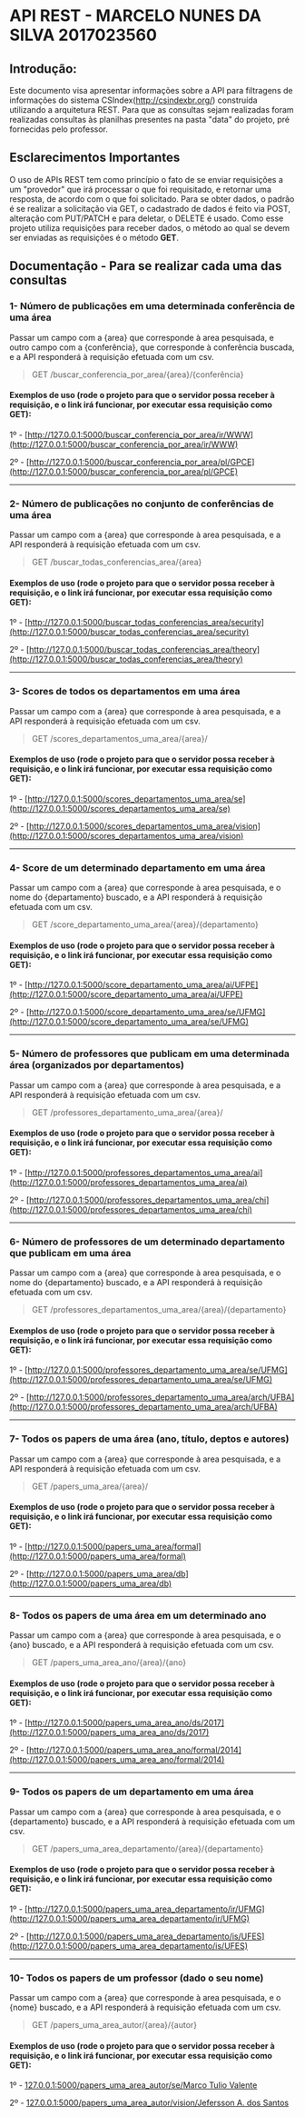 # API REST - MARCELO NUNES DA SILVA 2017023560


## Introdução: 

 Este documento visa apresentar informações sobre a API para filtragens de informações do sistema CSIndex(http://csindexbr.org/) construída utilizando a arquitetura REST. 
 Para que as consultas sejam realizadas foram realizadas consultas às planilhas presentes na pasta "data" do projeto, pré fornecidas pelo professor.

## Esclarecimentos Importantes

 O uso de APIs REST tem como princípio o fato de se enviar requisições a um "provedor" que irá processar o que foi requisitado, e retornar uma resposta, de acordo com o que foi solicitado. Para se obter dados, o padrão é se realizar a solicitação via GET, o cadastrado de dados é feito via POST, alteração com PUT/PATCH e para deletar, o DELETE é usado.
 Como esse projeto utiliza requisições para receber dados, o método ao qual se devem ser enviadas as requisições é o método **GET**.


## Documentação - Para se realizar cada uma das consultas

### 1- Número de publicações em uma determinada conferência de uma área 
  Passar um campo com a {area} que corresponde à area pesquisada, e outro campo com a {conferência}, que corresponde à conferência buscada, e a API responderá à requisição efetuada com um csv.
  
  > GET /buscar_conferencia_por_area/{area}/{conferência}
  
#### Exemplos de uso (rode o projeto para que o servidor possa receber à requisição, e o link irá funcionar, por executar essa requisição como GET):

  1º - [http://127.0.0.1:5000/buscar_conferencia_por_area/ir/WWW](http://127.0.0.1:5000/buscar_conferencia_por_area/ir/WWW)
  
  2º - [http://127.0.0.1:5000/buscar_conferencia_por_area/pl/GPCE](http://127.0.0.1:5000/buscar_conferencia_por_area/pl/GPCE)
<hr>



 ### 2- Número de publicações no conjunto de conferências de uma área 
  Passar um campo com a {area} que corresponde à area pesquisada, e a API responderá à requisição efetuada com um csv.
  
  > GET /buscar_todas_conferencias_area/{area}
  
#### Exemplos de uso (rode o projeto para que o servidor possa receber à requisição, e o link irá funcionar, por executar essa requisição como GET):

  1º - [http://127.0.0.1:5000/buscar_todas_conferencias_area/security](http://127.0.0.1:5000/buscar_todas_conferencias_area/security)
  
  2º - [http://127.0.0.1:5000/buscar_todas_conferencias_area/theory](http://127.0.0.1:5000/buscar_todas_conferencias_area/theory)
  
  <hr>
  
  
  ### 3- Scores de todos os departamentos em uma área
   Passar um campo com a {area} que corresponde à area pesquisada, e a API responderá à requisição efetuada com um csv.
  
  > GET /scores_departamentos_uma_area/{area}/
  
#### Exemplos de uso (rode o projeto para que o servidor possa receber à requisição, e o link irá funcionar, por executar essa requisição como GET):

  1º - [http://127.0.0.1:5000/scores_departamentos_uma_area/se](http://127.0.0.1:5000/scores_departamentos_uma_area/se)
  
  2º - [http://127.0.0.1:5000/scores_departamentos_uma_area/vision](http://127.0.0.1:5000/scores_departamentos_uma_area/vision)
  
  <hr>
  
  
  
  ### 4- Score de um determinado departamento em uma área
   Passar um campo com a {area} que corresponde à area pesquisada, e o nome do {departamento} buscado, e a API responderá à requisição efetuada com um csv.
  
  > GET /score_departamento_uma_area/{area}/{departamento}
  
#### Exemplos de uso (rode o projeto para que o servidor possa receber à requisição, e o link irá funcionar, por executar essa requisição como GET):

  1º - [http://127.0.0.1:5000/score_departamento_uma_area/ai/UFPE](http://127.0.0.1:5000/score_departamento_uma_area/ai/UFPE)
  
  2º - [http://127.0.0.1:5000/score_departamento_uma_area/se/UFMG](http://127.0.0.1:5000/score_departamento_uma_area/se/UFMG)
  
  <hr>
  
 
   ### 5- Número de professores que publicam em uma determinada área (organizados por departamentos)
   Passar um campo com a {area} que corresponde à area pesquisada, e a API responderá à requisição efetuada com um csv.
  
  > GET /professores_departamento_uma_area/{area}/
  
#### Exemplos de uso (rode o projeto para que o servidor possa receber à requisição, e o link irá funcionar, por executar essa requisição como GET):

  1º - [http://127.0.0.1:5000/professores_departamentos_uma_area/ai](http://127.0.0.1:5000/professores_departamentos_uma_area/ai)
  
  2º - [http://127.0.0.1:5000/professores_departamentos_uma_area/chi](http://127.0.0.1:5000/professores_departamentos_uma_area/chi)
  
  <hr>
  
  
   ### 6- Número de professores de um determinado departamento que publicam em uma área
   Passar um campo com a {area} que corresponde à area pesquisada, e o nome do {departamento} buscado, e a API responderá à requisição efetuada com um csv.
  
  > GET /professores_departamentos_uma_area/{area}/{departamento}
  
#### Exemplos de uso (rode o projeto para que o servidor possa receber à requisição, e o link irá funcionar, por executar essa requisição como GET):

  1º - [http://127.0.0.1:5000/professores_departamento_uma_area/se/UFMG](http://127.0.0.1:5000/professores_departamento_uma_area/se/UFMG)
  
  2º - [http://127.0.0.1:5000/professores_departamento_uma_area/arch/UFBA](http://127.0.0.1:5000/professores_departamento_uma_area/arch/UFBA)
  
  <hr>
  
  
   ### 7- Todos os papers de uma área (ano, título, deptos e autores)
   Passar um campo com a {area} que corresponde à area pesquisada, e a API responderá à requisição efetuada com um csv.
  
  > GET /papers_uma_area/{area}/
  
#### Exemplos de uso (rode o projeto para que o servidor possa receber à requisição, e o link irá funcionar, por executar essa requisição como GET):

  1º - [http://127.0.0.1:5000/papers_uma_area/formal](http://127.0.0.1:5000/papers_uma_area/formal)
  
  2º - [http://127.0.0.1:5000/papers_uma_area/db](http://127.0.0.1:5000/papers_uma_area/db)
  
  <hr>
  
  
   ### 8- Todos os papers de uma área em um determinado ano
   Passar um campo com a {area} que corresponde à area pesquisada, e o {ano} buscado, e a API responderá à requisição efetuada com um csv.
  
  > GET /papers_uma_area_ano/{area}/{ano}
  
#### Exemplos de uso (rode o projeto para que o servidor possa receber à requisição, e o link irá funcionar, por executar essa requisição como GET):

  1º - [http://127.0.0.1:5000/papers_uma_area_ano/ds/2017](http://127.0.0.1:5000/papers_uma_area_ano/ds/2017)
  
  2º - [http://127.0.0.1:5000/papers_uma_area_ano/formal/2014](http://127.0.0.1:5000/papers_uma_area_ano/formal/2014)
  
  <hr>
  
   
   ### 9- Todos os papers de um departamento em uma área
   Passar um campo com a {area} que corresponde à area pesquisada, e o {departamento} buscado, e a API responderá à requisição efetuada com um csv.
  
  > GET /papers_uma_area_departamento/{area}/{departamento}
  
#### Exemplos de uso (rode o projeto para que o servidor possa receber à requisição, e o link irá funcionar, por executar essa requisição como GET):

  1º - [http://127.0.0.1:5000/papers_uma_area_departamento/ir/UFMG](http://127.0.0.1:5000/papers_uma_area_departamento/ir/UFMG)
  
  2º - [http://127.0.0.1:5000/papers_uma_area_departamento/is/UFES](http://127.0.0.1:5000/papers_uma_area_departamento/is/UFES)
  
  <hr>
  

    
   ### 10- Todos os papers de um professor (dado o seu nome)
   Passar um campo com a {area} que corresponde à area pesquisada, e o {nome} buscado, e a API responderá à requisição efetuada com um csv.
  
  > GET /papers_uma_area_autor/{area}/{autor}
  
#### Exemplos de uso (rode o projeto para que o servidor possa receber à requisição, e o link irá funcionar, por executar essa requisição como GET):

  1º - [127.0.0.1:5000/papers_uma_area_autor/se/Marco Tulio Valente](http://127.0.0.1:5000/papers_uma_area_autor/se/Marco%20Tulio%20Valente)
  
  2º - [127.0.0.1:5000/papers_uma_area_autor/vision/Jefersson A. dos Santos](http://127.0.0.1:5000/papers_uma_area_autor/vision/Jefersson%20A.%20dos%20Santos)
  
  
